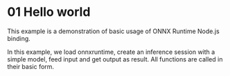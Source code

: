 # 01 Hello world

This example is a demonstration of basic usage of ONNX Runtime Node.js binding.

In this example, we load onnxruntime, create an inference session with a simple model, feed input and get output as result. All functions are called in their basic form.
